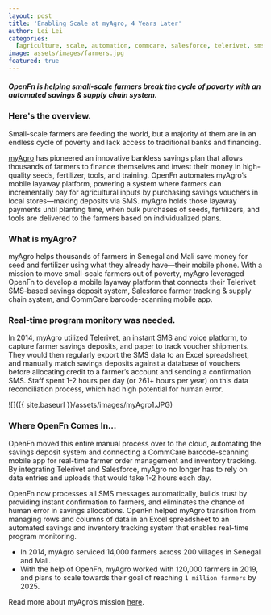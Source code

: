 ```yaml
---
layout: post
title: 'Enabling Scale at myAgro, 4 Years Later'
author: Lei Lei
categories:
  [agriculture, scale, automation, commcare, salesforce, telerivet, sms]
image: assets/images/farmers.jpg
featured: true
---
```


#### _OpenFn is helping small-scale farmers break the cycle of poverty with an automated savings & supply chain system._

### Here's the overview.

Small-scale farmers are feeding the world, but a majority of them are in an
endless cycle of poverty and lack access to traditional banks and financing.

[myAgro](https://www.myagro.org/) has pioneered an innovative bankless savings
plan that allows thousands of farmers to finance themselves and invest their
money in high-quality seeds, fertilizer, tools, and training. OpenFn automates
myAgro’s mobile layaway platform, powering a system where farmers can
incrementally pay for agricultural inputs by purchasing savings vouchers in
local stores—making deposits via SMS. myAgro holds those layaway payments until
planting time, when bulk purchases of seeds, fertilizers, and tools are
delivered to the farmers based on individualized plans.

### What is myAgro?

myAgro helps thousands of farmers in Senegal and Mali save money for seed and
fertilizer using what they already have—their mobile phone. With a mission to
move small-scale farmers out of poverty, myAgro leveraged OpenFn to develop a
mobile layaway platform that connects their Telerivet SMS-based savings deposit
system, Salesforce farmer tracking & supply chain system, and CommCare
barcode-scanning mobile app.

### Real-time program monitory was needed.

In 2014, myAgro utilized Telerivet, an instant SMS and voice platform, to
capture farmer savings deposits, and paper to track voucher shipments. They
would then regularly export the SMS data to an Excel spreadsheet, and manually
match savings deposits against a database of vouchers before allocating credit
to a farmer’s account and sending a confirmation SMS. Staff spent 1-2 hours per
day (or 261+ hours per year) on this data reconciliation process, which had high
potential for human error.

![]({{ site.baseurl }}/assets/images/myAgro1.JPG)

### Where OpenFn Comes In...

OpenFn moved this entire manual process over to the cloud, automating the
savings deposit system and connecting a CommCare barcode-scanning mobile app for
real-time farmer order management and inventory tracking. By integrating
Telerivet and Salesforce, myAgro no longer has to rely on data entries and
uploads that would take 1-2 hours each day.

OpenFn now processes all SMS messages automatically, builds trust by providing
instant confirmation to farmers, and eliminates the chance of human error in
savings allocations. OpenFn helped myAgro transition from managing rows and
columns of data in an Excel spreadsheet to an automated savings and inventory
tracking system that enables real-time program monitoring.

- In 2014, myAgro serviced 14,000 farmers across 200 villages in Senegal and
  Mali.
- With the help of OpenFn, myAgro worked with 120,000 farmers in 2019, and plans
  to scale towards their goal of reaching `1 million farmers` by 2025.

Read more about myAgro’s mission [here](https://www.myagro.org/).
